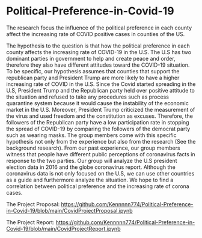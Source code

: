# Political-Preference-in-Covid-19

The research focus the influence of the political preference in each county affect the increasing rate of COVID positive cases in counties of the US.

The hypothesis to the question is that how the political preference in each county affects the increasing rate of COVID-19 in the U.S. The U.S has two dominant parties in government to help and create peace and order, therefore they also have different attitudes toward the COVID-19 situation. To be specific, our hypothesis assumes that counties that support the republican party and President Trump are more likely to have a higher increasing rate of COVID in the U.S. Since the Covid started spreading in the U.S, President Trump and the Republican party held over positive attitude to the situation and refused to take any procedures such as process quarantine system because it would cause the instability of the economic market in the U.S. Moreover, President Trump criticized the measurement of the virus and used freedom and the constitution as excuses. Therefore, the followers of the Republican party have a low participation rate in stopping the spread of COVID-19 by comparing the followers of the democrat party such as wearing masks. The group members come with this specific hypothesis not only from the experience but also from the research (See the background research). From our past experience, our group members witness that people have different public perceptions of coronavirus facts in response to the two parties. Our group will analyze the U.S president election data in 2016 and the globe coronavirus report. Although the coronavirus data is not only focused on the U.S, we can use other countries as a guide and furthermore analyze the situation. We hope to find a correlation between political preference and the increasing rate of corona cases.

The Project Proposal: https://github.com/Kennnnn774/Political-Preference-in-Covid-19/blob/main/CovidProjectProposal.ipynb

The Project Report: https://github.com/Kennnnn774/Political-Preference-in-Covid-19/blob/main/CovidProjectReport.ipynb